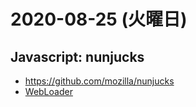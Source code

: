 # 2020-08-25 (火曜日)

## Javascript: nunjucks

- https://github.com/mozilla/nunjucks
- [WebLoader](https://mozilla.github.io/nunjucks/api.html#webloader)
